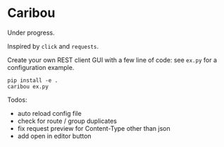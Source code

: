# Caribou

Under progress.

Inspired by `click` and `requests`.

Create your own REST client GUI with a few line of code: 
see `ex.py` for a configuration example.

```
pip install -e .
caribou ex.py
```

Todos:

- auto reload config file
- check for route / group duplicates
- fix request preview for Content-Type other than json
- add open in editor button
